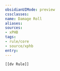 ```yaml
---
obsidianUIMode: preview
cssclasses:
name: Damage Roll
aliases:
sources:
- xPHB
tags:
- rule/core
- source/xphb
entry:
---
```


```meta-bind-embed
[[dv Rule]]
```